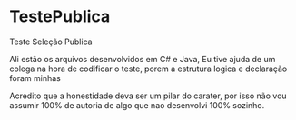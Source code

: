 # TestePublica
Teste Seleção Publica

Ali estão os arquivos desenvolvidos em C# e Java,
Eu tive ajuda de um colega na hora de codificar o teste, porem a estrutura logica e declaração foram minhas

Acredito que a honestidade deva ser um pilar do carater, por isso não vou assumir 100% de autoria de algo que nao desenvolvi 100% sozinho.



